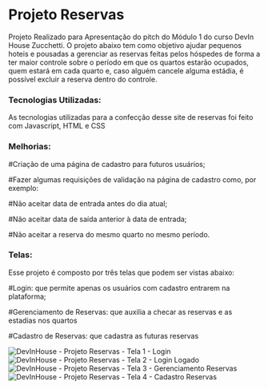 # Projeto Reservas
Projeto Realizado para Apresentação do pitch do Módulo 1 do curso DevIn House Zucchetti. O projeto abaixo tem como objetivo ajudar pequenos hoteis e pousadas a gerenciar as reservas feitas pelos hóspedes de forma a ter maior controle sobre o período em que os quartos estarão ocupados, quem estará em cada quarto e, caso alguém cancele alguma estádia, é possível excluir a reserva dentro do controle.

### Tecnologias Utilizadas:
As tecnologias utilizadas para a confecção desse site de reservas foi feito com Javascript, HTML e CSS

### Melhorias:
#Criação de uma página de cadastro para futuros usuários;

#Fazer algumas requisições de validação na página de cadastro como, por exemplo:
  
  #Não aceitar data de entrada antes do dia atual;
  
  #Não aceitar data de saída anterior à data de entrada;
  
  #Não aceitar a reserva do mesmo quarto no mesmo período.

### Telas:
Esse projeto é composto por três telas que podem ser vistas abaixo:

#Login: que permite apenas os usuários com cadastro entrarem na plataforma;

#Gerenciamento de Reservas: que auxilia a checar as reservas e as estadias nos quartos

#Cadastro de Reservas: que cadastra as futuras reservas

![DevInHouse - Projeto Reservas - Tela 1 - Login](https://github.com/Guimariane/ProjetoReservas/assets/47523514/cd884cd9-eae2-44c7-807f-cad55112f80f)
![DevInHouse - Projeto Reservas - Tela 2 - Login Logado](https://github.com/Guimariane/ProjetoReservas/assets/47523514/30ce05e3-2dfe-48e9-b90f-b82584a36160)
![DevInHouse - Projeto Reservas - Tela 3 - Gerenciamento Reservas](https://github.com/Guimariane/ProjetoReservas/assets/47523514/19552bc0-e8fb-4741-b1a8-c10351d5afdf)
![DevInHouse - Projeto Reservas - Tela 4 - Cadastro Reservas](https://github.com/Guimariane/ProjetoReservas/assets/47523514/e3ecb176-b872-4597-a434-4c91caa96a9e)


